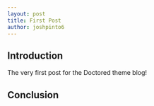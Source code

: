 ```yaml
---
layout: post
title: First Post
author: joshpinto6
---
```


## Introduction

The very first post for the Doctored theme blog!

## Conclusion
